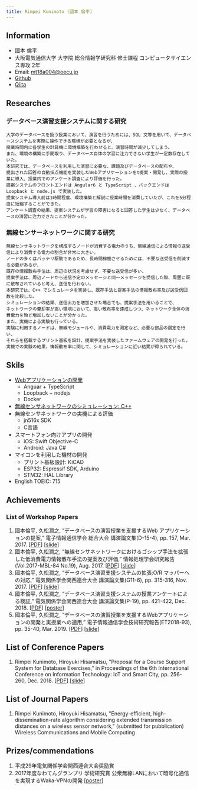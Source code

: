 ```yaml
---
title: Rimpei Kunimoto (國本 倫平)
---
```


<style>
    footer {
        display:none;
    }
    section.page-header > h1:before{
        content: "Rimpei Kunimoto";
    }
    section.page-header > h2{
        display:none;
    }
    section.page-header > a{
        display:none;
    }
</style>

## Information
* 國本 倫平
* 大阪電気通信大学 大学院 総合情報学研究科 修士課程 コンピュータサイエンス専攻 2年
* Email: mt18a004@oecu.jp
* [Github](https://github.com/nxzz)
* [Qiita](https://qiita.com/nwing)

## Researches

### データベース演習支援システムに関する研究
    大学のデータベースを扱う授業において、演習を行うためには、SQL 文等を用いて、データベースシステムを実際に操作できる環境が必要となるが、
    授業時間内に各学生の計算機に環境構築を行わせると、演習時間が減少してしまう。
    また、環境の構築に手間取り、データベース自体の学習に注力できない学生が一定数存在していた。
    本研究では、データベースを利用した演習に必要な、課題及びデータベースの配布や、
    提出された回答の自動採点機能を実装したWebアプリケーションをt提案・開発し、実際の授業に導入、授業内でのアンケート調査により評価を行った。
    提案システムのフロントエンドは Angular6 と TypeScript 、バックエンドは Loopback と node.js で実装した。
    提案システム導入前は1時間程度、環境構築と解説に授業時間を消費していたが、これを5分程度に短縮することができた。
    アンケート調査の結果、提案システムが学習の障害になると回答した学生は少なく、データベースの演習に注力できたことが分かった。

### 無線センサーネットワークに関する研究
    無線センサネットワークを構成するノードが消費する電力のうち、無線通信による情報の送受信により消費する電力の割合が非常に大きい。
    ノードの多くはバッテリ駆動であるため、長時間稼働させるためには、不要な送受信を削減する必要があるが、
    既存の情報散布手法は、周辺の状況を考慮せず、不要な送受信が多い．
    提案手法は、周辺ノードから送信予定のメッセージと同一メッセージを受信した際、周囲に既に散布されていると考え、送信を行わない。
    本研究では、C++ でシミュレータを実装し、既存手法と提案手法の情報散布率及び送受信回数を比較した。
    シミュレーションの結果、送信出力を増加させた場合でも、提案手法を用いることで、
    ネットワークの棄却率が高い環境において、高い散布率を達成しつつ、ネットワーク全体の消費電力を殆ど増加しないことが分かった。
    また、実機による実験も行っている。
    実験に利用するノードは、無線モジュールや、消費電力を測定など、必要な部品の選定を行い、
    それらを搭載するプリント基板を設計、提案手法を実装したファームウェアの開発を行った。
    実機での実験の結果、情報散布率に関して、シミュレーションに近い結果が得られている。

## Skils
* [Webアプリケーションの開発](#データベース演習支援システムに関する研究)
    * Anguar + TypeScript
    * Loopback + nodejs
    * Docker
* [無線センサネットワークのシミュレーション: C++](無線センサーネットワークに関する研究)
* 無線センサネットワークの実機による評価
    * jn516x SDK
    * C言語
* スマートフォン向けアプリの開発
    * iOS: Swift Objective-C
    * Android: Java C#
* マイコンを利用した機材の開発
    * プリント基板設計: KiCAD
    * ESP32: Espressif SDK, Arduino
    * STM32: HAL Library
* English TOEIC: 715

## Achievements

### List of Workshop Papers
1. 國本倫平, 久松潤之, “データベースの演習授業を支援するWeb アプリケーションの提案,” 電子情報通信学会 総合大会 講演論文集(D-15-4), pp. 157, Mar. 2017. 
    [[PDF](./paper/201703ieice/d_15_004.pdf)] [[slide](./slide/201703ieice.pdf)]
1. 國本倫平, 久松潤之, “無線センサネットワークにおけるゴシップ手法を拡張した低消費電力情報散布手法の提案及び評価,” 情報処理学会研究報告(Vol.2017-MBL-84 No.19), Aug. 2017.
    [[PDF](./paper/201708mbl/IPSJ-MBL17084019.pdf)] [[slide](./slide/201708mbl.pdf)]
1. 國本倫平, 久松潤之, “データベース演習支援システムの拡張:O/R マッパーへの対応,” 電気関係学会関西連合大会 講演論文集(G11-6), pp. 315-316, Nov. 2017. 
    [[PDF](./paper/201711kjciee/G11-6.pdf)] [[slide](./slide/201711kjciee.pdf)]
1. 國本倫平, 久松潤之, “データベース演習支援システムの授業アンケートによる検証,” 電気関係学会関西連合大会 講演論文集(P-19), pp. 421-422, Dec. 2018. 
    [[PDF](./paper/201812kjciee/P-19.pdf)] [[poster](./slide/201812kjciee.pdf)]
1. 國本倫平, 久松潤之, “データベースの演習授業を支援するWebアプリケーションの開発と実授業への適用,” 電子情報通信学会技術研究報告(ET2018-93), pp. 35-40, Mar. 2019. 
    [[PDF](./paper/201903et/ET2018-93.pdf)] [[slide](./slide/201903et.pdf)]

## List of Conference Papers
1. Rimpei Kunimoto, Hiroyuki Hisamatsu, "Proposal for a Course Support System for Database Exercises," in Proceedings of the 6th International Conference on Information Technology: IoT and Smart City, pp. 256-260, Dec. 2018. 
    [[PDF](./paper/201812icit/kunimoto2018.pdf)] [[slide](./slide/201812icit.pdf)]

## List of Journal Papers
1. Rimpei Kunimoto, Hiroyuki Hisamatsu, "Energy-efficient, high-dissemination-rate algorithm considering extended transmission distances on a wireless sensor network," (submitted for pubblication) Wireless Communications and Mobile Computing

## Prizes/commendations
1. 平成29年電気関係学会関西連合大会奨励賞
1. 2017年度なわてんグランプリ 学術研究賞 公衆無線LANにおいて暗号化通信を実現するWaka-VPNの開発 
    [[poster](./slide/2017nawaten.pdf)]